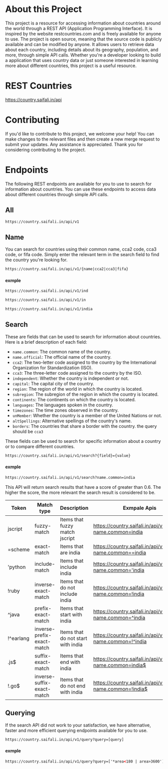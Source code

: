 # About this Project
This project is a resource for accessing information about countries around the world through a REST API (Application Programming Interface). It is inspired by the website restcountries.com and is freely available for anyone to use. The project is open source, meaning that the source code is publicly available and can be modified by anyone. It allows users to retrieve data about each country, including details about its geography, population, and more, through simple API calls. Whether you're a developer looking to build a application that uses country data or just someone interested in learning more about different countries, this project is a useful resource.

# REST Countries
https://country.saifali.in/api

# Contributing
If you'd like to contribute to this project, we welcome your help! You can make changes to the relevant files and then create a new merge request to submit your updates. Any assistance is appreciated. Thank you for considering contributing to the project.

# Endpoints
The following REST endpoints are available for you to use to search for information about countries. You can use these endpoints to access data about different countries through simple API calls.

## All
``` html
https://country.saifali.in/api/v1
```

## Name
You can search for countries using their common name, cca2 code, cca3 code, or fifa code. Simply enter the relevant term in the search field to find the country you're looking for.

``` html
https://country.saifali.in/api/v1/{name|cca2|cca3|fifa}
```
#### exmple
``` html
https://country.saifali.in/api/v1/ind
```
``` html
https://country.saifali.in/api/v1/in
```
``` html
https://country.saifali.in/api/v1/india
```

## Search
These are fields that can be used to search for information about countries. Here is a brief description of each field:

- `name.common`: The common name of the country.
- `name.official`: The official name of the country.
- `cca2`: The two-letter code assigned to the country by the International Organization for Standardization (ISO).
- `cca3`: The three-letter code assigned to the country by the ISO.
- `independent`: Whether the country is independent or not.
- `capital`: The capital city of the country.
- `region`: The region of the world in which the country is located.
- `subregion`: The subregion of the region in which the country is located.
- `continents`: The continents on which the country is located.
- `languages`: The languages spoken in the country.
- `timezones`: The time zones observed in the country.
- `unMember`: Whether the country is a member of the United Nations or not.
- `altSpellings`: Alternative spellings of the country's name.
- `borders`: The countries that share a border with the country. the query should be `cca3`

These fields can be used to search for specific information about a country or to compare different countries.

``` html
https://country.saifali.in/api/v1/search?{field}={value}
```

#### exmple
``` html
https://country.saifali.in/api/v1/search?name.common=india
```

This API will return search results that have a score of greater than 0.6. The higher the score, the more relevant the search result is considered to be.


| Token     	| Match type                 	| Description                        	| Exmpale Apis                                                 	|
|-----------	|----------------------------	|------------------------------------	|--------------------------------------------------------------	|
| jscript   	| fuzzy-match                	| Items that fuzzy match jscript     	| https://country.saifali.in/api/v1/search?name.common=india   	|
| =scheme   	| exact-match                	| Items that are india               	| https://country.saifali.in/api/v1/search?name.common==india  	|
| 'python   	| include-match              	| Items that include india           	| https://country.saifali.in/api/v1/search?name.common='india  	|
| !ruby     	| inverse-exact-match        	| Items that do not include india    	| https://country.saifali.in/api/v1/search?name.common=!india  	|
| ^java     	| prefix-exact-match         	| Items that start with india        	| https://country.saifali.in/api/v1/search?name.common=^india  	|
| !^earlang 	| inverse-prefix-exact-match 	| Items that do not start with india 	| https://country.saifali.in/api/v1/search?name.common=!^india 	|
| .js$      	| suffix-exact-match         	| Items that end with india          	| https://country.saifali.in/api/v1/search?name.common=india$  	|
| !.go$     	| inverse-suffix-exact-match 	| Items that do not end with india   	| https://country.saifali.in/api/v1/search?name.common=!india$ 	|




## Querying

If the search API did not work to your satisfaction, we have alternative, faster and more efficient querying endpoints available for you to use.
``` html
https://country.saifali.in/api/v1/query?query=[query]
```

#### exmple
``` html
https://country.saifali.in/api/v1/query?query=['*area<180 | area>3600']
```
